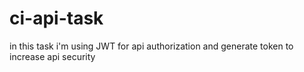 # ci-api-task
in this task i'm using JWT for api authorization and generate token to increase api security

